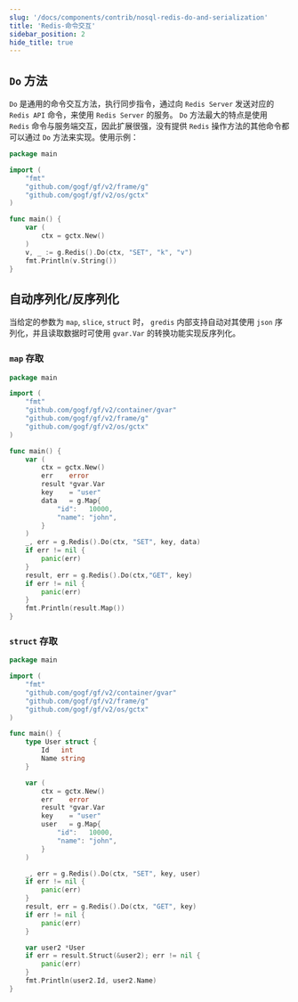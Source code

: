 ```yaml
---
slug: '/docs/components/contrib/nosql-redis-do-and-serialization'
title: 'Redis-命令交互'
sidebar_position: 2
hide_title: true
---
```


## `Do` 方法

`Do` 是通用的命令交互方法，执行同步指令，通过向 `Redis Server` 发送对应的 `Redis API` 命令，来使用 `Redis Server` 的服务。 `Do` 方法最大的特点是使用 `Redis` 命令与服务端交互，因此扩展很强，没有提供 `Redis` 操作方法的其他命令都可以通过 `Do` 方法来实现。使用示例：

```go
package main

import (
    "fmt"
    "github.com/gogf/gf/v2/frame/g"
    "github.com/gogf/gf/v2/os/gctx"
)

func main() {
    var (
        ctx = gctx.New()
    )
    v, _ := g.Redis().Do(ctx, "SET", "k", "v")
    fmt.Println(v.String())
}
```

## 自动序列化/反序列化

当给定的参数为 `map`, `slice`, `struct` 时， `gredis` 内部支持自动对其使用 `json` 序列化，并且读取数据时可使用 `gvar.Var` 的转换功能实现反序列化。

### `map` 存取

```go
package main

import (
    "fmt"
    "github.com/gogf/gf/v2/container/gvar"
    "github.com/gogf/gf/v2/frame/g"
    "github.com/gogf/gf/v2/os/gctx"
)

func main() {
    var (
        ctx = gctx.New()
        err    error
        result *gvar.Var
        key    = "user"
        data   = g.Map{
            "id":   10000,
            "name": "john",
        }
    )
    _, err = g.Redis().Do(ctx, "SET", key, data)
    if err != nil {
        panic(err)
    }
    result, err = g.Redis().Do(ctx,"GET", key)
    if err != nil {
        panic(err)
    }
    fmt.Println(result.Map())
}
```

### `struct` 存取

```go
package main

import (
    "fmt"
    "github.com/gogf/gf/v2/container/gvar"
    "github.com/gogf/gf/v2/frame/g"
    "github.com/gogf/gf/v2/os/gctx"
)

func main() {
    type User struct {
        Id   int
        Name string
    }

    var (
        ctx = gctx.New()
        err    error
        result *gvar.Var
        key    = "user"
        user   = g.Map{
            "id":   10000,
            "name": "john",
        }
    )

    _, err = g.Redis().Do(ctx, "SET", key, user)
    if err != nil {
        panic(err)
    }
    result, err = g.Redis().Do(ctx, "GET", key)
    if err != nil {
        panic(err)
    }

    var user2 *User
    if err = result.Struct(&user2); err != nil {
        panic(err)
    }
    fmt.Println(user2.Id, user2.Name)
}
```